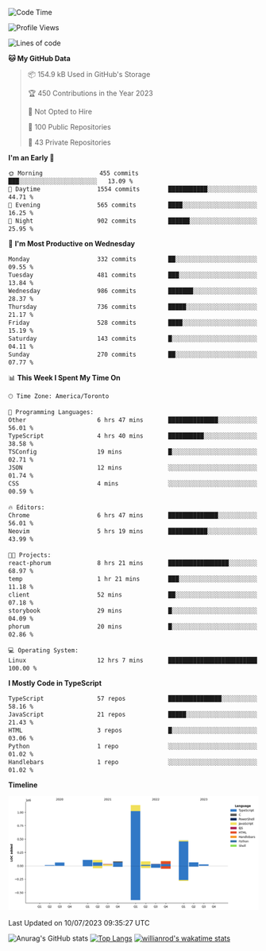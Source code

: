 <!--START_SECTION:waka-->
![Code Time](http://img.shields.io/badge/Code%20Time-389%20hrs%2010%20mins-blue)

![Profile Views](http://img.shields.io/badge/Profile%20Views-0-blue)

![Lines of code](https://img.shields.io/badge/From%20Hello%20World%20I%27ve%20Written-2.3%20million%20lines%20of%20code-blue)

**🐱 My GitHub Data** 

> 📦 154.9 kB Used in GitHub's Storage 
 > 
> 🏆 450 Contributions in the Year 2023
 > 
> 🚫 Not Opted to Hire
 > 
> 📜 100 Public Repositories 
 > 
> 🔑 43 Private Repositories 
 > 
**I'm an Early 🐤** 

```text
🌞 Morning                455 commits         ███░░░░░░░░░░░░░░░░░░░░░░   13.09 % 
🌆 Daytime                1554 commits        ███████████░░░░░░░░░░░░░░   44.71 % 
🌃 Evening                565 commits         ████░░░░░░░░░░░░░░░░░░░░░   16.25 % 
🌙 Night                  902 commits         ██████░░░░░░░░░░░░░░░░░░░   25.95 % 
```
📅 **I'm Most Productive on Wednesday** 

```text
Monday                   332 commits         ██░░░░░░░░░░░░░░░░░░░░░░░   09.55 % 
Tuesday                  481 commits         ███░░░░░░░░░░░░░░░░░░░░░░   13.84 % 
Wednesday                986 commits         ███████░░░░░░░░░░░░░░░░░░   28.37 % 
Thursday                 736 commits         █████░░░░░░░░░░░░░░░░░░░░   21.17 % 
Friday                   528 commits         ████░░░░░░░░░░░░░░░░░░░░░   15.19 % 
Saturday                 143 commits         █░░░░░░░░░░░░░░░░░░░░░░░░   04.11 % 
Sunday                   270 commits         ██░░░░░░░░░░░░░░░░░░░░░░░   07.77 % 
```


📊 **This Week I Spent My Time On** 

```text
🕑︎ Time Zone: America/Toronto

💬 Programming Languages: 
Other                    6 hrs 47 mins       ██████████████░░░░░░░░░░░   56.01 % 
TypeScript               4 hrs 40 mins       ██████████░░░░░░░░░░░░░░░   38.58 % 
TSConfig                 19 mins             █░░░░░░░░░░░░░░░░░░░░░░░░   02.71 % 
JSON                     12 mins             ░░░░░░░░░░░░░░░░░░░░░░░░░   01.74 % 
CSS                      4 mins              ░░░░░░░░░░░░░░░░░░░░░░░░░   00.59 % 

🔥 Editors: 
Chrome                   6 hrs 47 mins       ██████████████░░░░░░░░░░░   56.01 % 
Neovim                   5 hrs 19 mins       ███████████░░░░░░░░░░░░░░   43.99 % 

🐱‍💻 Projects: 
react-phorum             8 hrs 21 mins       █████████████████░░░░░░░░   68.97 % 
temp                     1 hr 21 mins        ███░░░░░░░░░░░░░░░░░░░░░░   11.18 % 
client                   52 mins             ██░░░░░░░░░░░░░░░░░░░░░░░   07.18 % 
storybook                29 mins             █░░░░░░░░░░░░░░░░░░░░░░░░   04.09 % 
phorum                   20 mins             █░░░░░░░░░░░░░░░░░░░░░░░░   02.86 % 

💻 Operating System: 
Linux                    12 hrs 7 mins       █████████████████████████   100.00 % 
```

**I Mostly Code in TypeScript** 

```text
TypeScript               57 repos            ███████████████░░░░░░░░░░   58.16 % 
JavaScript               21 repos            █████░░░░░░░░░░░░░░░░░░░░   21.43 % 
HTML                     3 repos             █░░░░░░░░░░░░░░░░░░░░░░░░   03.06 % 
Python                   1 repo              ░░░░░░░░░░░░░░░░░░░░░░░░░   01.02 % 
Handlebars               1 repo              ░░░░░░░░░░░░░░░░░░░░░░░░░   01.02 % 
```



**Timeline**

![Lines of Code chart](https://raw.githubusercontent.com/wise-introvert/wise-introvert/master/assets/bar_graph.png)


 Last Updated on 10/07/2023 09:35:27 UTC
<!--END_SECTION:waka-->

![Anurag's GitHub stats](https://github-readme-stats.vercel.app/api?username=wise-introvert&count_private=true&show_icons=true)
[![Top Langs](https://github-readme-stats.vercel.app/api/top-langs/?username=wise-introvert&langs_count=10)](https://github.com/anuraghazra/github-readme-stats)
[![willianrod's wakatime stats](https://github-readme-stats.vercel.app/api/wakatime?username=wiseintrovert)](https://github.com/anuraghazra/github-readme-stats)
